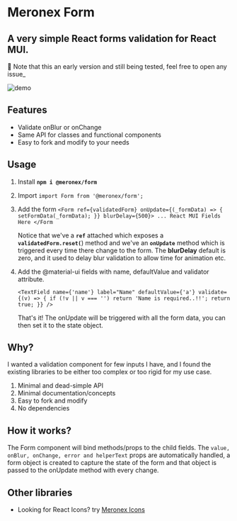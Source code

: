 # Meronex Form

## A very simple React forms validation for React MUI.

🚧 Note that this an early version and still being tested, feel free to open any issue\_

![demo](https://merobase-photos.s3-eu-west-2.amazonaws.com/nQEPuETDDvaNFBm6w/m_form.gif)

## Features

-   Validate onBlur or onChange
-   Same API for classes and functional components
-   Easy to fork and modify to your needs

## Usage

1. Install **`npm i @meronex/form`**
2. Import `import Form from '@meronex/form';`

3. Add the form
   `<Form ref={validatedForm} onUpdate={(_formData) => { setFormData(_formData); }} blurDelay={500}> ... React MUI Fields Here </Form`

    Notice that we've a **`ref`** attached which exposes a **`validatedForm.reset(`**) method and we've an **`onUpdate`** method which is triggered every time there change to the form. The **blurDelay** default is zero, and it used to delay blur validation to allow time for animation etc.

4. Add the @material-ui fields with name, defaultValue and validator attribute.

    `<TextField name={'name'} label="Name" defaultValue={'a'} validate={(v) => { if (!v || v === '') return 'Name is required..!!'; return true; }} />`

    That's it! The onUpdate will be triggered with all the form data, you can then set it to the state object.

## Why?

I wanted a validation component for few inputs I have, and I found
the existing libraries to be either too complex or too rigid for my use case.

1. Minimal and dead-simple API
2. Minimal documentation/concepts
3. Easy to fork and modify
4. No dependencies

## How it works?

The Form component will bind methods/props to the child fields. The `value, onBlur, onChange, error and helperText` props are automatically handled, a form object is created to capture the state of the form and that object is passed to the onUpdate method with every change.

## Other libraries

-   Looking for React Icons? try [Meronex Icons](https://icons.meronex.com/)
